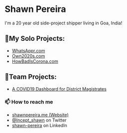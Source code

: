 # Shawn Pereira
I'm a 20 year old side-project shipper living in Goa, India!

## 🔧My Solo Projects:
- [WhatsAppr.com](https://whatsappr.com)
- [Own2020s.com](https://own2020s.com)
- [HowBadIsCorona.com](https://howbadiscorona.com)

## 👯Team Projects:
- [A COVID19 Dashboard for District Magistrates](https://outbreakcontrolroom.com/)

### 📫 How to reach me
- [shawnpereira.me (Website)](https://shawnpereira.me/)
- [@Incept_shawn](https://twitter.com/Incept_shawn) on Twitter
- [shawn-pereira](https://www.linkedin.com/in/shawn-pereira/) on LinkedIn

<!--
**recurshawn/recurshawn** is a ✨ _special_ ✨ repository because its `README.md` (this file) appears on your GitHub profile.

Here are some ideas to get you started:

- 🔭 I’m currently working on ...
- 🌱 I’m currently learning ...
- 👯 I’m looking to collaborate on ...
- 🤔 I’m looking for help with ...
- 💬 Ask me about ...
- 📫 How to reach me: ...
- 😄 Pronouns: ...
- ⚡ Fun fact: ...
-->
